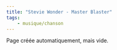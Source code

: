 ```yaml
---
title: "Stevie Wonder - Master Blaster"
tags:
    - musique/chanson
---
```


Page créée automatiquement, mais vide.
